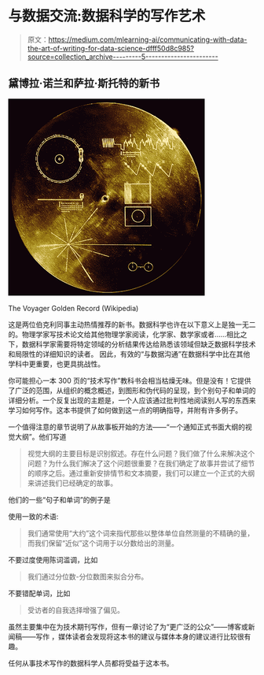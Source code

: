 # 与数据交流:数据科学的写作艺术

> 原文：<https://medium.com/mlearning-ai/communicating-with-data-the-art-of-writing-for-data-science-dfff50d8c985?source=collection_archive---------5----------------------->

## 黛博拉·诺兰和萨拉·斯托特的新书

![](img/8a9ec18cc058955715e5a3680fe8e7b8.png)

The Voyager Golden Record (Wikipedia)

这是两位伯克利同事主动热情推荐的新书。数据科学也许在以下意义上是独一无二的。物理学家写技术论文给其他物理学家阅读，化学家、数学家或者……相比之下，数据科学家需要将特定领域的分析结果传达给熟悉该领域但缺乏数据科学技术和局限性的详细知识的读者。
因此，有效的“与数据沟通”在数据科学中比在其他学科中更重要，也更具挑战性。

你可能担心一本 300 页的“技术写作”教科书会相当枯燥无味。但是没有！它提供了广泛的范围，从组织的概念概述，到图形和伪代码的呈现，到个别句子和单词的详细分析。一个反复出现的主题是，一个人应该通过批判性地阅读别人写的东西来学习如何写作。这本书提供了如何做到这一点的明确指导，并附有许多例子。

一个值得注意的章节说明了从故事板开始的方法——“一个通知正式书面大纲的视觉大纲”。他们写道

> 视觉大纲的主要目标是识别叙述。存在什么问题？我们做了什么来解决这个问题？为什么我们解决了这个问题很重要？在我们确定了故事并尝试了细节的顺序之后。通过重新安排情节和文本摘要，我们可以建立一个正式的大纲来讲述我们已经确定的故事。

他们的一些“句子和单词”的例子是

使用一致的术语:

> 我们通常使用“大约”这个词来指代那些以整体单位自然测量的不精确的量，而我们保留“近似”这个词用于以分数给出的测量。

不要过度使用陈词滥调，比如

> 我们通过分位数-分位数图来拟合分布。

不要错配单词，比如

> 受访者的自我选择增强了偏见。

虽然主要集中在为技术期刊写作，但有一章讨论了为“更广泛的公众”——博客或新闻稿——写作
，媒体读者会发现将这本书的建议与媒体本身的建议进行比较很有趣。

任何从事技术写作的数据科学人员都将受益于这本书。